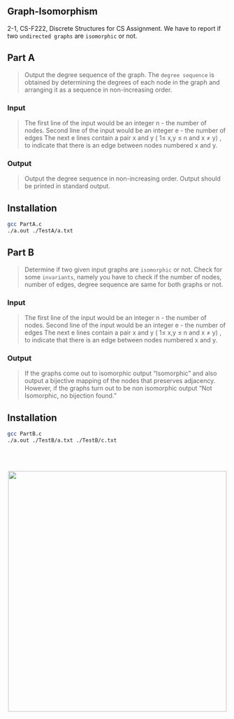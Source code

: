 

## Graph-Isomorphism

2-1, CS-F222, Discrete Structures for CS Assignment. We have to report if two ```undirected graphs``` are ```isomorphic``` or not.

## Part A

> Output the degree sequence of the graph.
> The ```degree sequence``` is obtained by determining the degrees of each node in the graph and arranging it as a sequence in non-increasing order.

### Input
> The first line of the input would be an integer n - the number of nodes.
> Second line of the input would be an integer e - the number of edges The next e lines contain a pair x and y ( 1≤ x,y ≤ n and x ≠ y) , to indicate that
> there is an edge between nodes numbered x and y.

### Output
> Output the degree sequence in non-increasing order. Output should be printed in standard output.


## Installation

```bash
gcc PartA.c
./a.out ./TestA/a.txt
```

## Part B

> Determine if two given input graphs are ```isomorphic``` or not.
> Check for some ```invariants```, namely you have to check if the number of nodes, number of edges, degree sequence are same for both graphs or not.

### Input
> The first line of the input would be an integer n - the number of nodes.
> Second line of the input would be an integer e - the number of edges The next e lines contain a pair x and y ( 1≤ x,y ≤ n and x ≠ y) , to indicate that
> there is an edge between nodes numbered x and y.

### Output
> If the graphs come out to isomorphic output “Isomorphic” and also output a bijective mapping of the nodes that preserves adjacency.
> However, if the graphs turn out to be non isomorphic output “Not Isomorphic, no bijection found.”

## Installation

```bash
gcc PartB.c
./a.out ./TestB/a.txt ./TestB/c.txt
```
<br/><br/>
<p align = "center">
<img src = "https://user-images.githubusercontent.com/97559428/206896007-184b1a25-63c5-4642-93cc-1df7b7eaab57.gif" width = "500px" height = "550px">
</p>

